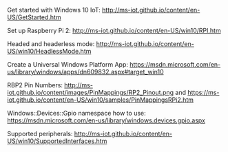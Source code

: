 Get started with Windows 10 IoT: http://ms-iot.github.io/content/en-US/GetStarted.htm

Set up Raspberry Pi 2: http://ms-iot.github.io/content/en-US/win10/RPI.htm

Headed and headerless mode: http://ms-iot.github.io/content/en-US/win10/HeadlessMode.htm

Create a Universal Windows Platform App: https://msdn.microsoft.com/en-us/library/windows/apps/dn609832.aspx#target_win10

RBP2 Pin Numbers: http://ms-iot.github.io/content/images/PinMappings/RP2_Pinout.png
and https://ms-iot.github.io/content/en-US/win10/samples/PinMappingsRPi2.htm

Windows::Devices::Gpio namespace how to use: https://msdn.microsoft.com/en-us/library/windows.devices.gpio.aspx

Supported peripherals: http://ms-iot.github.io/content/en-US/win10/SupportedInterfaces.htm
